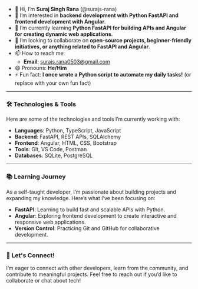 - 👋 Hi, I’m **Suraj Singh Rana** (@surajs-rana)  
- 👀 I’m interested in **backend development with Python FastAPI and frontend development with Angular**.  
- 🌱 I’m currently learning **Python FastAPI for building APIs and Angular for creating dynamic web applications**.  
- 💞️ I’m looking to collaborate on **open-source projects, beginner-friendly initiatives, or anything related to FastAPI and Angular**.  
- 📫 How to reach me:  
  - **Email**: <surajs.rana0503@gmail.com>  
- 😄 Pronouns: **He/Him**  
- ⚡ Fun fact: **I once wrote a Python script to automate my daily tasks!** (or replace with your own fun fact)  

---

### 🛠️ Technologies & Tools  
Here are some of the technologies and tools I’m currently working with:  
- **Languages**: Python, TypeScript, JavaScript  
- **Backend**: FastAPI, REST APIs, SQLAlchemy  
- **Frontend**: Angular, HTML, CSS, Bootstrap  
- **Tools**: Git, VS Code, Postman  
- **Databases**: SQLite, PostgreSQL  

---

### 📚 Learning Journey  
As a self-taught developer, I’m passionate about building projects and expanding my knowledge. Here’s what I’ve been focusing on:  
- **FastAPI**: Learning to build fast and scalable APIs with Python.  
- **Angular**: Exploring frontend development to create interactive and responsive web applications.  
- **Version Control**: Practicing Git and GitHub for collaborative development.  

---


### 🌟 Let's Connect!  
I’m eager to connect with other developers, learn from the community, and contribute to meaningful projects. Feel free to reach out if you’d like to collaborate or chat about tech!  

<!---
surajs-rana/surajs-rana is a ✨ special ✨ repository because its `README.md` (this file) appears on your GitHub profile.
You can click the Preview link to take a look at your changes.
--->
